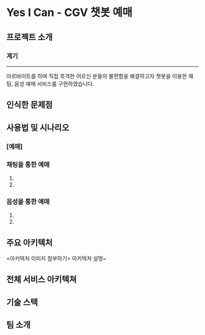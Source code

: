 # Yes I Can - CGV 챗봇 예매

## 프로젝트 소개
### 계기
---
아르바이트를 하며 직접 목격한 어르신 분들의 불편함을 해결하고자 챗봇을 이용한 채팅, 음성 예매 서비스를 구현하였습니다.

인식한 문제점
---

## 사용법 및 시나리오
### [예매]
### 채팅을 통한 예매
1.
2.

### 음성을 통한 예매
1.
2.

## 주요 아키텍처
<아키텍처 이미지 첨부하기>
아키텍처 설명~

## 전체 서비스 아키텍쳐

## 기술 스택

## 팀 소개